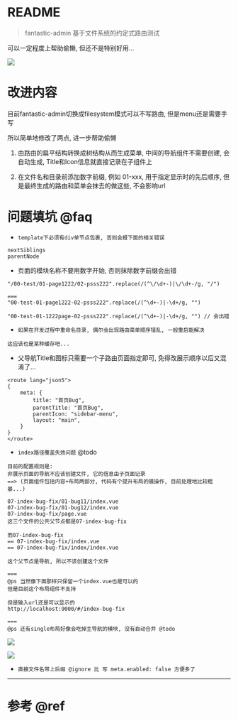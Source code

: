 # README

> fantastic-admin 基于文件系统的约定式路由测试

可以一定程度上帮助偷懒, 但还不是特别好用...

![](https://luo0412.oss-cn-hangzhou.aliyuncs.com/1656545992186-ncyRdRfnfwf4-image.png)

# 改进内容

目前fantastic-admin切换成filesystem模式可以不写路由, 但是menu还是需要手写

所以简单地修改了两点, 进一步帮助偷懒

1. 由路由的扁平结构转换成树结构从而生成菜单, 中间的导航组件不需要创建, 会自动生成, Title和Icon信息就直接记录在子组件上

2. 在文件名和目录前添加数字前缀, 例如 01-xxx, 用于指定显示时的先后顺序, 但是最终生成的路由和菜单会抹去的做这些, 不会影响url

# 问题填坑 @faq

- `template下必须有div单节点包裹, 否则会报下面的相关错误`

```
nextSiblings
parentNode
```

- 页面的模块名称不要用数字开始, 否则抹除数字前缀会出错

```
"/00-test/01-page1222/02-psss222".replace(/(^\/\d+-)|\/\d+-/g, "/")

===
"00-test-01-page1222-02-psss222".replace(/(^\d+-)|-\d+/g, "")

"00-test-01-1222page-02-psss222".replace(/(^\d+-)|-\d+/g, "") // 会出错
```

- `如果在开发过程中重命名目录, 偶尔会出现路由菜单顺序错乱, 一般重启能解决`

```
这应该也是某种缓存吧...
```


- 父导航Title和图标只需要一个子路由页面指定即可, 免得改展示顺序以后又混淆了...

```
<route lang="json5">
{
    meta: {
        title: "首页Bug",
        parentTitle: "首页Bug",
        parentIcon: "sidebar-menu",
        layout: "main",
    }
}
</route>
```

- `index路径覆盖失效问题` @todo

```
目前的配置规则是:
非展示页面的导航不应该创建文件, 它的信息由子页面记录
==> (页面组件包括内容+布局两部分, 代码有个提升布局的骚操作, 目前处理地比较粗暴...)

07-index-bug-fix/01-bug11/index.vue
07-index-bug-fix/01-bug12/index.vue
07-index-bug-fix/page.vue
这三个文件的公共父节点都是07-index-bug-fix

而07-index-bug-fix
== 07-index-bug-fix/index.vue
== 07-index-bug-fix/index/index.vue  

这个父节点是导航, 所以不该创建这个文件

===
@ps 当然像下面那样只保留一个index.vue也是可以的
但是目前这个布局组件不支持

但是输入url还是可以显示的
http://localhost:9000/#/index-bug-fix

===
@ps 还有single布局好像会吃掉主导航的模块, 没有自动合并 @todo
```

![](https://luo0412.oss-cn-hangzhou.aliyuncs.com/1656542157345-i6BfPweKKcpS-image.png)

![](https://luo0412.oss-cn-hangzhou.aliyuncs.com/1656543233642-yXsY76riECN4-image.png)

- `直接文件名带上后缀 @ignore 比 写 meta.enabled: false 方便多了`

---

# 参考 @ref
